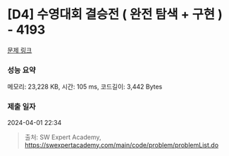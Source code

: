 # [D4] 수영대회 결승전 ( 완전 탐색 + 구현 ) - 4193 

[문제 링크](https://swexpertacademy.com/main/code/problem/problemDetail.do?contestProbId=AWKaG6_6AGQDFARV) 

### 성능 요약

메모리: 23,228 KB, 시간: 105 ms, 코드길이: 3,442 Bytes

### 제출 일자

2024-04-01 22:34



> 출처: SW Expert Academy, https://swexpertacademy.com/main/code/problem/problemList.do
